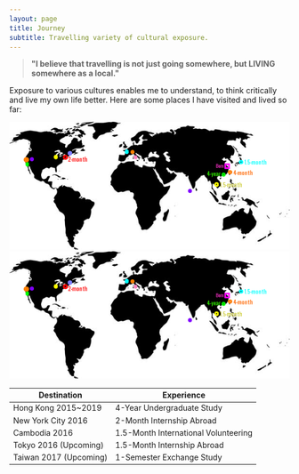 ```yaml
---
layout: page
title: Journey
subtitle: Travelling variety of cultural exposure.
---
```

> **"I believe that travelling is not just going somewhere, but LIVING somewhere as a local."**

Exposure to various cultures enables me to understand, to think critically and live my own life better. Here are some places I have visited and lived so far:

<img src="/img/Journey_2016worldMap.gif">
<img src="/img/Journey_2016worldMap.png">

|Destination|Experience|
|-------|------|
|Hong Kong 2015~2019| 4-Year Undergraduate Study|
|New York City 2016|2-Month Internship Abroad|
|Cambodia 2016|1.5-Month International Volunteering|
|Tokyo 2016 (Upcoming)|1.5-Month Internship Abroad|
|Taiwan 2017 (Upcoming)|1-Semester Exchange Study|
